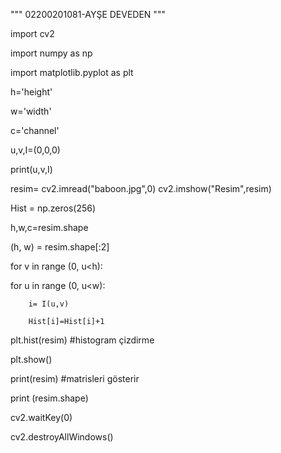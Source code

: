 """
02200201081-AYŞE DEVEDEN
"""

import cv2

import numpy as np

import matplotlib.pyplot as plt

h='height'

w='width'

c='channel'

u,v,I=(0,0,0)

print(u,v,I)


resim= cv2.imread("baboon.jpg",0)
cv2.imshow("Resim",resim)
  


Hist = np.zeros(256)


h,w,c=resim.shape

(h, w) = resim.shape[:2]

for v in range (0, u<h):

   for u in range (0, u<w):
   
        i= I(u,v)
        
        Hist[i]=Hist[i]+1 
        
          

plt.hist(resim) #histogram çizdirme

plt.show()



print(resim)             #matrisleri gösterir

print (resim.shape)  

cv2.waitKey(0)           

cv2.destroyAllWindows()  


